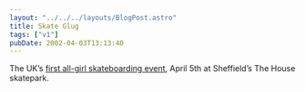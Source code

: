 ```yaml
---
layout: "../../../layouts/BlogPost.astro"
title: Skate Glug
tags: ["v1"]
pubDate: 2002-04-03T13:13:40
---
```


The UK&#8217;s [first all-girl skateboarding event][1], April 5th at Sheffield&#8217;s The House skatepark.

[1]: http://www.geocities.com/girlsskateout/
